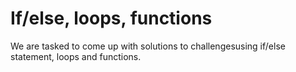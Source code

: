 # If/else, loops, functions

We are tasked to come up with solutions to challengesusing if/else statement, loops and functions.

